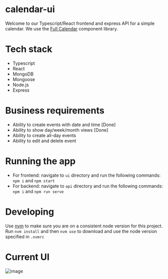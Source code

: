 # calendar-ui

Welcome to our Typescript/React frontend and express API for a simple calendar. We use the [Full Calendar](https://fullcalendar.io/) component library.

# Tech stack

- Typescript
- React
- MongoDB
- Mongoose
- Node.js
- Express

# Business requirements

- Ability to create events with date and time [Done]
- Ability to show day/week/month views [Done]
- Ability to create all-day events
- Ability to edit and delete event

# Running the app
- For frontend: navigate to `ui` directory and run the following commands: `npm i` and `npm start`
- For backend: navigate to `api` directory and run the following commands: `npm i` and `npm run serve`

# Developing

Use [nvm](https://github.com/nvm-sh/nvm) to make sure you are on a consistent node version for this project.
Run `nvm install` and then `nvm use` to download and use the node version specified in `.nvmrc`

# Current UI

![image](https://user-images.githubusercontent.com/50315144/202090844-95e24745-55b9-41bc-ab1a-6c67f58b4a18.png)
